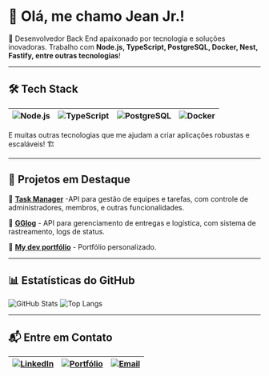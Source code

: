 # 👋 Olá, me chamo Jean Jr.!

🚀 Desenvolvedor Back End apaixonado por tecnologia e soluções inovadoras. Trabalho com **Node.js, TypeScript, PostgreSQL, Docker, Nest, Fastify, entre outras tecnologias**!

---

## 🛠️ Tech Stack

| ![Node.js](https://img.shields.io/badge/-Teste?style=for-the-badge&logo=nodedotjs&logoColor=white) | ![TypeScript](https://img.shields.io/badge/-3178C6?logo=typescript&logoColor=white&style=for-the-badge) | ![PostgreSQL](https://img.shields.io/badge/-336791?logo=postgresql&logoColor=white&style=for-the-badge) | ![Docker](https://img.shields.io/badge/-2496ED?logo=docker&logoColor=white&style=for-the-badge) |
|---|---|---|---|

E muitas outras tecnologias que me ajudam a criar aplicações robustas e escaláveis! 🏗️

---

## 🌟 Projetos em Destaque

🔹 [**Task Manager**](https://github.com/jeanpj12/taskManager) -API para gestão de equipes e tarefas, com controle de administradores, membros, e outras funcionalidades.

🔹 [**GGlog**](https://github.com/jeanpj12/gglog) - API para gerenciamento de entregas e logística, com sistema de rastreamento, logs de status.

🔹 [**My dev portfólio**](https://github.com/jeanpj12/My-Dev-Portfolio) - Portfólio personalizado.

---

## 📊 Estatísticas do GitHub

![GitHub Stats](https://github-readme-stats.vercel.app/api?username=jeanpj12&show_icons=true&theme=radical)
![Top Langs](https://github-readme-stats.vercel.app/api/top-langs/?username=jeanpj12&layout=compact&theme=radical)

---

## 📬 Entre em Contato

| [![LinkedIn](https://img.shields.io/badge/-LinkedIn-0077B5?logo=linkedin&logoColor=white&style=for-the-badge)](https://linkedin.com/in/jeanjr) | [![Portfólio](https://img.shields.io/badge/-Portf%C3%B3lio-000?logo=vercel&logoColor=white&style=for-the-badge)](https://jeanjr.vercel.app) | [![Email](https://img.shields.io/badge/-Email-D14836?logo=gmail&logoColor=white&style=for-the-badge)](mailto:jeanpj12@gmail.com) 
|---|---|---|
